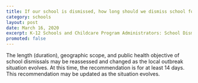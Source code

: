 ```yaml
---
title: If our school is dismissed, how long should we dismiss school for?
category: schools
layout: post
date: March 16, 2020
excerpt: K-12 Schools and Childcare Program Administrators: School Dismissals
promoted: false
---
```


The length (duration), geographic scope, and public health objective of school dismissals may be reassessed and changed as the local outbreak situation evolves. At this time, the recommendation is for at least 14 days. This recommendation may be updated as the situation evolves.
